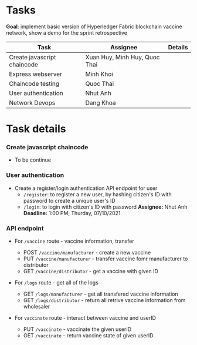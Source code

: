 # Tasks
__Goal__: implement basic version of Hyperledger Fabric blockchain vaccine network, show a demo for the sprint retrospective

| Task          | Assignee | Details |
| ------------- | -------- | ------- |
| Create javascript chaincode | Xuan Huy, Minh Huy, Quoc Thai |
| Express webserver | Minh Khoi |
| Chaincode testing | Quoc Thai |
| User authentication | Nhut Anh |
| Network Devops | Dang Khoa | 

# Task details

### Create javascript chaincode
* To be continue

### User authentication
* Create a register/login authentication API endpoint for user
  * ```/register```: to register a new user, by hashing citizen's ID with password to create a unique user's ID
  * ```/login```: to login with citizen's ID with password
__Assignee:__ Nhut Anh
__Deadline:__ 1:00 PM, Thurday, 07/10/2021

### API endpoint
* For ```/vaccine``` route - vaccine information, transfer
  * POST ```/vaccine/manufacturer``` - create a new vaccine
  * PUT ```/vaccine/manufacturer``` - transfer vaccine fomr manufacturer to distributor
  * GET ```/vaccine/distributor``` - get a vaccine with given ID

* For ```/logs``` route - get all of the logs
  * GET ```/logs/manufacturer``` - get all transfered vaccine information
  * GET ```/logs/distributor``` - return all retrive vaccine information from wholesaler

* For ```vaccinate``` route - interact between vaccine and userID
  * PUT ```/vaccinate``` - vaccinate the given userID
  * GET ```/vaccinate``` - return vaccine state of given userID
